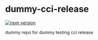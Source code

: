 # dummy-cci-release

[![npm version](https://img.shields.io/badge/%40nui%2Fdummy--cci--release-13.0.0-blue.svg)](https://artifactory.corp.adobe.com/artifactory/npm-nui-release/@nui/dummy-cci-release/-/@nui/dummy-cci-release-13.0.0.tgz)


dummy repo for dummy testing cci release